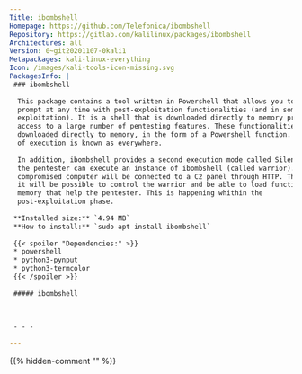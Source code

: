 ```yaml
---
Title: ibombshell
Homepage: https://github.com/Telefonica/ibombshell
Repository: https://gitlab.com/kalilinux/packages/ibombshell
Architectures: all
Version: 0~git20201107-0kali1
Metapackages: kali-linux-everything 
Icon: /images/kali-tools-icon-missing.svg
PackagesInfo: |
 ### ibombshell
 
  This package contains a tool written in Powershell that allows you to have a
  prompt at any time with post-exploitation functionalities (and in some cases
  exploitation). It is a shell that is downloaded directly to memory providing
  access to a large number of pentesting features. These functionalities can be
  downloaded directly to memory, in the form of a Powershell function. This form
  of execution is known as everywhere.
   
  In addition, ibombshell provides a second execution mode called Silently, so
  the pentester can execute an instance of ibombshell (called warrior). The
  compromised computer will be connected to a C2 panel through HTTP. Therefore,
  it will be possible to control the warrior and be able to load functions in
  memory that help the pentester. This is happening whithin the
  post-exploitation phase.
 
 **Installed size:** `4.94 MB`  
 **How to install:** `sudo apt install ibombshell`  
 
 {{< spoiler "Dependencies:" >}}
 * powershell
 * python3-pynput
 * python3-termcolor
 {{< /spoiler >}}
 
 ##### ibombshell
 
 
 
 - - -
 
---
```

{{% hidden-comment "<!--Do not edit anything above this line-->" %}}
